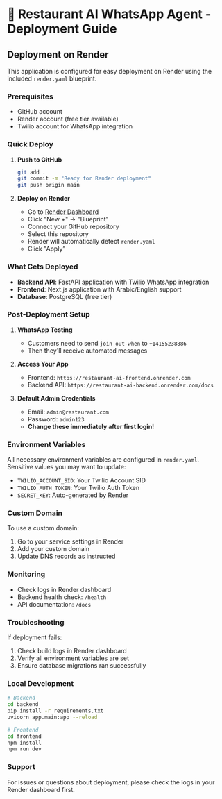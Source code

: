 # 🚀 Restaurant AI WhatsApp Agent - Deployment Guide

## Deployment on Render

This application is configured for easy deployment on Render using the included `render.yaml` blueprint.

### Prerequisites
- GitHub account
- Render account (free tier available)
- Twilio account for WhatsApp integration

### Quick Deploy

1. **Push to GitHub**
   ```bash
   git add .
   git commit -m "Ready for Render deployment"
   git push origin main
   ```

2. **Deploy on Render**
   - Go to [Render Dashboard](https://dashboard.render.com)
   - Click "New +" → "Blueprint"
   - Connect your GitHub repository
   - Select this repository
   - Render will automatically detect `render.yaml`
   - Click "Apply"

### What Gets Deployed

- **Backend API**: FastAPI application with Twilio WhatsApp integration
- **Frontend**: Next.js application with Arabic/English support
- **Database**: PostgreSQL (free tier)

### Post-Deployment Setup

1. **WhatsApp Testing**
   - Customers need to send `join out-when` to `+14155238886`
   - Then they'll receive automated messages

2. **Access Your App**
   - Frontend: `https://restaurant-ai-frontend.onrender.com`
   - Backend API: `https://restaurant-ai-backend.onrender.com/docs`

3. **Default Admin Credentials**
   - Email: `admin@restaurant.com`
   - Password: `admin123`
   - **Change these immediately after first login!**

### Environment Variables

All necessary environment variables are configured in `render.yaml`. Sensitive values you may want to update:

- `TWILIO_ACCOUNT_SID`: Your Twilio Account SID
- `TWILIO_AUTH_TOKEN`: Your Twilio Auth Token
- `SECRET_KEY`: Auto-generated by Render

### Custom Domain

To use a custom domain:
1. Go to your service settings in Render
2. Add your custom domain
3. Update DNS records as instructed

### Monitoring

- Check logs in Render dashboard
- Backend health check: `/health`
- API documentation: `/docs`

### Troubleshooting

If deployment fails:
1. Check build logs in Render dashboard
2. Verify all environment variables are set
3. Ensure database migrations ran successfully

### Local Development

```bash
# Backend
cd backend
pip install -r requirements.txt
uvicorn app.main:app --reload

# Frontend
cd frontend
npm install
npm run dev
```

### Support

For issues or questions about deployment, please check the logs in your Render dashboard first.